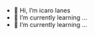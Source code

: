 - 👋 Hi, I’m icaro lanes
- 🌱 I’m currently learning ...
- 🌱 I’m currently learning ...

<!---
icarolanes/icarolanes is a ✨ special ✨ repository because its `README.md` (this file) appears on your GitHub profile.
You can click the Preview link to take a look at your changes.
--->
